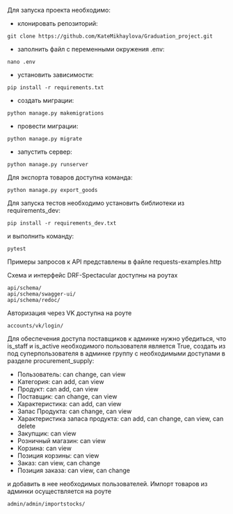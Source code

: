 Для запуска проекта необходимо:

- клонировать репозиторий:
```
git clone https://github.com/KateMikhaylova/Graduation_project.git
```
- заполнить файл с переменными окружения .env:
```
nano .env
```
- установить зависимости:
```
pip install -r requirements.txt
```
- создать миграции:
```
python manage.py makemigrations
```
- провести миграции:
```
python manage.py migrate
```
- запустить сервер:
```
python manage.py runserver
```

Для экспорта товаров доступна команда:
```
python manage.py export_goods
```

Для запуска тестов необходимо установить библиотеки из requirements_dev: 
```
pip install -r requirements_dev.txt
```
и выполнить команду:
```
pytest
```
Примеры запросов к API представлены в файле requests-examples.http

Схема и интерфейс DRF-Spectacular доступны на роутах
```
api/schema/
api/schema/swagger-ui/
api/schema/redoc/
```

Авторизация через VK доступна на роуте
```
accounts/vk/login/
```

Для обеспечения доступа поставщиков к админке нужно убедиться, что is_staff и is_active необходимого пользователя является True, создать из под суперпользователя в админке группу с необходимыми доступами в разделе procurement_supply:

- Пользователь: can change, can view
- Категория: can add, can view
- Продукт: can add, can view
- Поставщик: can change, can view
- Характеристика: can add, can view
- Запас Продукта: can change, can view
- Характеристика запаса продукта: can add, can change, can view, can delete
- Закупщик: can view
- Розничный магазин: can view
- Корзина: can view
- Позиция корзины: can view
- Заказ: can view, can change
- Позиция заказа: can view, can change

и добавить в нее необходимых пользователей.
Импорт товаров из админки осуществляется на роуте
```
admin/admin/importstocks/
```
